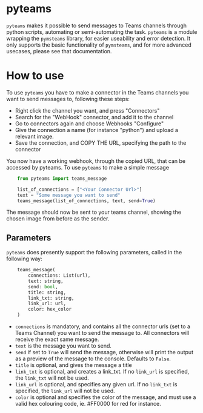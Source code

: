 # pyteams
`pyteams` makes it possible to send messages to Teams channels through python scripts, automating or semi-automating the task.
`pyteams` is a module wrapping the `pymsteams` library, for easier useability and error detection.
It only supports the basic functionality of `pymsteams`, and for more advanced usecases, please see that documentation.

# How to use
To use `pyteams` you have to make a connector in the  Teams channels you want to send messages to, following these steps:
- Right click the channel you want, and press "Connectors"
- Search for the "WebHook" connector, and add it to the channel
- Go to connectors again and choose Webhooks "Configure"
- Give the connection a name (for instance "python") and upload a relevant image.
- Save the connection, and COPY THE URL, specifying the path to the connector

You now have a working webhook, through the copied URL, that can be accessed by pyteams.
To use `pyteams` to make a simple message

```python
    from pyteams import teams_message

    list_of_connections = ["<Your Connector Url>"]
    text = "Some message you want to send"
    teams_message(list_of_connections, text, send=True)
```

The message should now be sent to your teams channel, showing the chosen image from before as the sender.

## Parameters
`pyteams` does presently support the following parameters, called in the following way:

```python
    teams_message(
        connections: List(url),
        text: string,
        send: bool,
        title: string,
        link_txt: string,
        link_url: url,
        color: hex_color
    )
```

- `connections` is mandatory, and contains all the connector urls (set to a Teams Channel) you want to send the message to. All connectors will receive the exact same message.
- `text` is the message you want to send.
- `send` if set to `True` will send the message, otherwise will print the output as a preview of the message to the console. 
Defaults to `False`.
- `title` is optional, and gives the message a title
- `link_txt` is optional, and creates a link_txt. If no `link_url` is specified, the `link_txt` will not be used.
- `link_url` is optional, and specifies any given url. If no `link_txt` is specified, the `link_url` will not be used.
- `color` is optional and specifies the color of the message, and must use a valid hex colouring code, ie. #FF0000 for red for instance.

